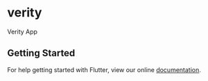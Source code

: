 # verity

Verity App

## Getting Started

For help getting started with Flutter, view our online
[documentation](https://flutter.io/).
